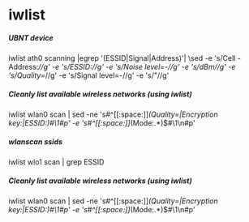 # iwlist

##### UBNT device

   iwlist  ath0 scanning |egrep '(ESSID|Signal|Address)'| \sed -e 's/Cell  - Address:*//g'  -e 's/ESSID://g' \-e 's/Noise level=-//g' -e 's/dBm//g' \-e 's/Quality=*//g'  -e 's/Signal level=-//g' \-e 's/"//g'

##### Cleanly list available wireless networks (using iwlist)

   iwlist  wlan0 scan | sed -ne 's#^[[:space:]]*\(Quality=\|Encryption key:\|ESSID:\)#\1#p' -e 's#^[[:space:]]*\(Mode:.*\)$#\1\n#p'

##### wlanscan ssids

   iwlist  wlo1 scan | grep ESSID

##### Cleanly list available wireless networks (using iwlist)

   iwlist  wlan0 scan | sed -ne 's#^[[:space:]]*\(Quality=\|Encryption key:\|ESSID:\)#\1#p' -e 's#^[[:space:]]*\(Mode:.*\)$#\1\n#p'
